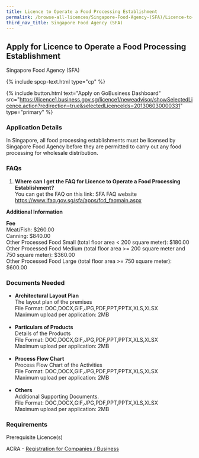 ```yaml
---
title: Licence to Operate a Food Processing Establishment
permalink: /browse-all-licences/Singapore-Food-Agency-(SFA)/Licence-to-Operate-a-Food-Processing-Establishment
third_nav_title: Singapore Food Agency (SFA)
---
```


## Apply for Licence to Operate a Food Processing Establishment

Singapore Food Agency (SFA)

{% include spcp-text.html type="cp" %}

{% include button.html text="Apply on GoBusiness Dashboard" src="https://licence1.business.gov.sg/licence1/neweadvisor/showSelectedLicence.action?redirection=true&selectedLicenceIds=201306030000331" type="primary" %}

### Application Details

<p>In Singapore, all food processing establishments must be licensed by Singapore Food Agency before they are permitted to carry out any food processing for wholesale distribution.</p>
 <h3>FAQs</h3>
 <ol>
 <li><strong>Where can I get the FAQ for Licence to Operate a Food Processing Establishment?</strong> <br />You can get the FAQ on this link: SFA FAQ website <a href="https://www.ifaq.gov.sg/sfa/apps/fcd_faqmain.aspx" target="_blank" rel="noopener">https://www.ifaq.gov.sg/sfa/apps/fcd_faqmain.aspx</a></li>
 </ol>

**Additional Information**

<p><strong>Fee</strong><br />Meat/Fish: $260.00<br />Canning: $840.00<br />Other Processed Food Small (total floor area < 200 square meter): $180.00<br />Other Processed Food Medium (total floor area >= 200 square meter and 750 square meter): $360.00<br />Other Processed Food Large (total floor area >= 750 square meter): $600.00</p>

### Documents Needed

<ul>
 <li><strong>Architectural Layout Plan<br /></strong>The layout plan of the premises<br />File Format: DOC,DOCX,GIF,JPG,PDF,PPT,PPTX,XLS,XLSX<br />Maximum upload per application: 2MB<br /><br /></li>
 <li><strong>Particulars of Products</strong><br />Details of the Products<br />File Format: DOC,DOCX,GIF,JPG,PDF,PPT,PPTX,XLS,XLSX<br />Maximum upload per application: 2MB<br /><br /></li>
 <li><strong>Process Flow Chart</strong>
 <div id="supportingDoc3" class="supporting-doc">Process Flow Chart of the Activities</div>
 File Format: DOC,DOCX,GIF,JPG,PDF,PPT,PPTX,XLS,XLSX<br />Maximum upload per application: 2MB<br /><br /></li>
 <li><strong>Others</strong><br />Additional Supporting Documents.<br />File Format: DOC,DOCX,GIF,JPG,PDF,PPT,PPTX,XLS,XLSX<br />Maximum upload per application: 2MB</li>
 </ul>

### Requirements

<p>Prerequisite Licence(s)</p>
 <p>ACRA - <a href="https://licence1.business.gov.sg/licence1/neweadvisor/showSelectedLicence.action?redirection=true&selectedLicenceIds=201301080000175" target="_blank" rel="noopener">Registration for Companies / Business</a></p>

